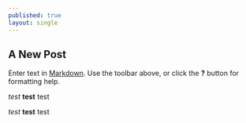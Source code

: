 ```yaml
---
published: true
layout: single
---
```

## A New Post

Enter text in [Markdown](http://daringfireball.net/projects/markdown/). Use the toolbar above, or click the **?** button for formatting help.

*test* **test** test 

_test_ **test** test
